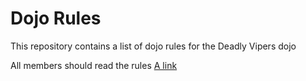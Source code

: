 Dojo Rules
==========

This repository contains a list of dojo rules for the Deadly Vipers dojo

All members should read the rules [A link](https://github.com/deadlyvipers)

